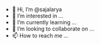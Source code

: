- 👋 Hi, I’m @sajalarya
- 👀 I’m interested in ...
- 🌱 I’m currently learning ...
- 💞️ I’m looking to collaborate on ...
- 📫 How to reach me ...

<!---
sajalarya/sajalarya is a ✨ special ✨ repository because its `README.md` (this file) appears on your GitHub profile.
You can click the Preview link to take a look at your changes.
--->

